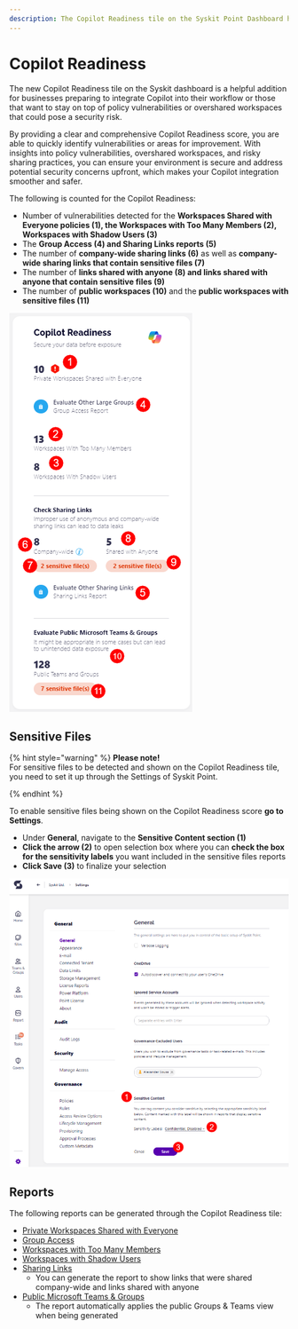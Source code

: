 ```yaml
---
description: The Copilot Readiness tile on the Syskit Point Dashboard helps you detect areas of improvement or potential security concerns.
---
```


# Copilot Readiness

The new Copilot Readiness tile on the Syskit dashboard is a helpful addition for businesses preparing to integrate Copilot into their workflow or those that want to stay on top of policy vulnerabilities or overshared workspaces that could pose a security risk. 

By providing a clear and comprehensive Copilot Readiness score, you are able to quickly identify vulnerabilities or areas for improvement. With insights into policy vulnerabilities, overshared workspaces, and risky sharing practices, you can ensure your environment is secure and address potential security concerns upfront, which makes your Copilot integration smoother and safer.

The following is counted for the Copilot Readiness:

* Number of vulnerabilities detected for the **Workspaces Shared with Everyone policies (1), the Workspaces with Too Many Members (2), Workspaces with Shadow Users (3)**
* The **Group Access (4) and Sharing Links reports (5)**
* The number of **company-wide sharing links (6)** as well as **company-wide sharing links that contain sensitive files (7)**
* The number of **links shared with anyone (8) and links shared with anyone that contain sensitive files (9)**
* The number of **public workspaces (10)** and the **public workspaces with sensitive files (11)**

![Copilot Readiness Tile](../../static/img/copilot-readiness-tile.png)


## Sensitive Files 

{% hint style="warning" %}
**Please note!**  
For sensitive files to be detected and shown on the Copilot Readiness tile, you need to set it up through the Settings of Syskit Point. 

{% endhint %}

To enable sensitive files being shown on the Copilot Readiness score **go to Settings**.

 * Under **General**, navigate to the **Sensitive Content section (1)**
 * **Click the arrow (2)** to open selection box where you can **check the box for the sensitivity labels** you want included in the sensitive files reports
* **Click Save (3)** to finalize your selection

![Copilot Readiness Tile - Settings for Sensitive Files](../../static/img/copilot-readiness-tile-sensitive-files.png)

## Reports

The following reports can be generated through the Copilot Readiness tile:

* [Private Workspaces Shared with Everyone](../governance-and-automation/security-compliance-checks/private-workspaces-shared-with-everyone.md)
* [Group Access](../reporting/access-reports.md#group-access-report)
* [Workspaces with Too Many Members](../governance-and-automation/security-compliance-checks/workspaces-with-too-many-members.md)
* [Workspaces with Shadow Users](../governance-and-automation/security-compliance-checks/workspaces-with-shadow-users.md)
* [Sharing Links](../reporting/external-sharing-reports.md#sharing-links)
  * You can generate the report to show links that were shared company-wide and links shared with anyone
* [Public Microsoft Teams & Groups](../microsoft365-inventory/microsoft-teams-and-groups.md)
  * The report automatically applies the public Groups & Teams view when being generated


